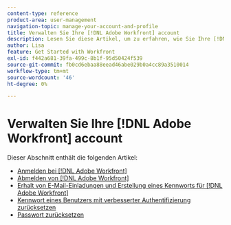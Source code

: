 ```yaml
---
content-type: reference
product-area: user-management
navigation-topic: manage-your-account-and-profile
title: Verwalten Sie Ihre [!DNL Adobe Workfront] account
description: Lesen Sie diese Artikel, um zu erfahren, wie Sie Ihre [!DNL Workfront] -Konto.
author: Lisa
feature: Get Started with Workfront
exl-id: f442a681-39fa-499c-8b1f-95d50424f539
source-git-commit: fb0cd6ebaa88eead46abe029b0a4cc89a3510014
workflow-type: tm+mt
source-wordcount: '46'
ht-degree: 0%

---
```


# Verwalten Sie Ihre [!DNL Adobe Workfront] account

Dieser Abschnitt enthält die folgenden Artikel:

* [Anmelden bei [!DNL Adobe Workfront]](../../../workfront-basics/manage-your-account-and-profile/managing-your-workfront-account/log-in-to-workfront.md)
* [Abmelden von [!DNL Adobe Workfront]](../../../workfront-basics/manage-your-account-and-profile/managing-your-workfront-account/log-out-of-workfront.md)
* [Erhalt von E-Mail-Einladungen und Erstellung eines Kennworts für [!DNL Adobe Workfront]](../../../workfront-basics/manage-your-account-and-profile/managing-your-workfront-account/receive-email-invitations.md)
* [Kennwort eines Benutzers mit verbesserter Authentifizierung zurücksetzen](../../../workfront-basics/manage-your-account-and-profile/managing-your-workfront-account/reset-user-password-eauth.md)
* [Passwort zurücksetzen](../../../workfront-basics/manage-your-account-and-profile/managing-your-workfront-account/reset-your-password.md)
